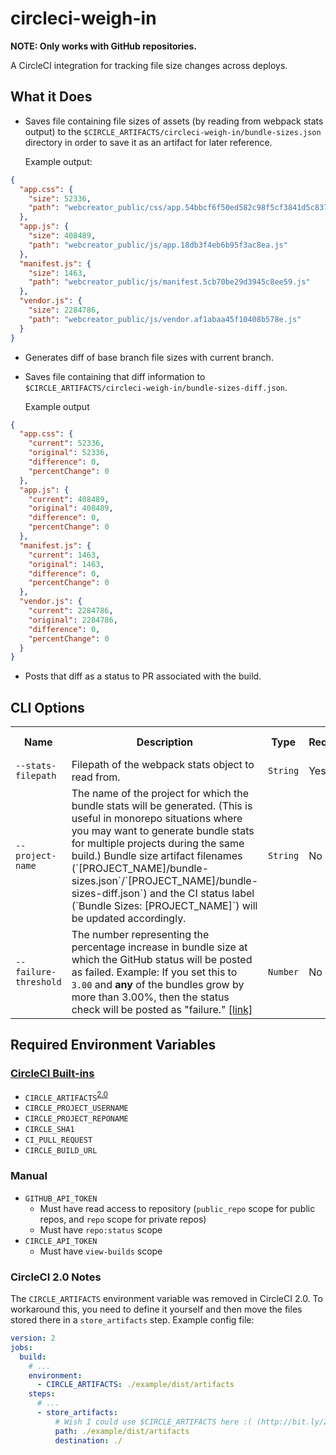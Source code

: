 # circleci-weigh-in
**NOTE: Only works with GitHub repositories.**

A CircleCI integration for tracking file size changes across deploys.

## What it Does
- Saves file containing file sizes of assets (by reading from webpack stats output) to the `$CIRCLE_ARTIFACTS/circleci-weigh-in/bundle-sizes.json` directory in order to save it as an artifact for later reference.

  Example output:

```json
{
  "app.css": {
    "size": 52336,
    "path": "webcreator_public/css/app.54bbcf6f50ed582c98f5cf3841d5c837.css"
  },
  "app.js": {
    "size": 408489,
    "path": "webcreator_public/js/app.18db3f4eb6b95f3ac8ea.js"
  },
  "manifest.js": {
    "size": 1463,
    "path": "webcreator_public/js/manifest.5cb70be29d3945c8ee59.js"
  },
  "vendor.js": {
    "size": 2284786,
    "path": "webcreator_public/js/vendor.af1abaa45f10408b578e.js"
  }
}
```

- Generates diff of base branch file sizes with current branch.

- Saves file containing that diff information to `$CIRCLE_ARTIFACTS/circleci-weigh-in/bundle-sizes-diff.json`.

  Example output

```json
{
  "app.css": {
    "current": 52336,
    "original": 52336,
    "difference": 0,
    "percentChange": 0
  },
  "app.js": {
    "current": 408489,
    "original": 408489,
    "difference": 0,
    "percentChange": 0
  },
  "manifest.js": {
    "current": 1463,
    "original": 1463,
    "difference": 0,
    "percentChange": 0
  },
  "vendor.js": {
    "current": 2284786,
    "original": 2284786,
    "difference": 0,
    "percentChange": 0
  }
}
```

- Posts that diff as a status to PR associated with the build.

## CLI Options
<table>
  <tr>
    <th width="200px">Name</th>
    <th>Description</th>
    <th>Type</th>
    <th>Required?</th>
    <th>Default Value</th>
  </tr>
  <tr>
    <td><code>--stats-filepath</code></td>
    <td>Filepath of the webpack stats object to read from.</td>
    <td><code>String</code></td>
    <td>Yes</td>
    <td></td>
  </tr>
  <tr>
    <td><code>--project-name</code></td>
    <td>The name of the project for which the bundle stats will be generated. (This is useful in monorepo situations where you may want to generate bundle stats for multiple projects during the same build.) Bundle size artifact filenames (`[PROJECT_NAME]/bundle-sizes.json`/`[PROJECT_NAME]/bundle-sizes-diff.json`) and the CI status label (`Bundle Sizes: [PROJECT_NAME]`) will be updated accordingly.</td>
    <td><code>String</code></td>
    <td>No</td>
    <td></td>
  </tr>
  <tr>
    <td><code>--failure-threshold</code></td>
    <td>The number representing the percentage increase in bundle size at which the GitHub status will be posted as failed. Example: If you set this to <code>3.00</code> and <b>any</b> of the bundles grow by more than 3.00%, then the status check will be posted as "failure." <a href="https://developer.github.com/v3/repos/statuses/#create-a-status">[link]</a></td>
    <td><code>Number</code></td>
    <td>No</td>
    <td><code>5.00</code></td>
  </tr>
</table>

## Required Environment Variables

### [CircleCI Built-ins](https://circleci.com/docs/1.0/environment-variables/)
- `CIRCLE_ARTIFACTS`<sup>[2.0](#circleci-2.0-notes)</sup>
- `CIRCLE_PROJECT_USERNAME`
- `CIRCLE_PROJECT_REPONAME`
- `CIRCLE_SHA1`
- `CI_PULL_REQUEST`
- `CIRCLE_BUILD_URL`

### Manual
- `GITHUB_API_TOKEN`
  - Must have read access to repository (`public_repo` scope for public repos, and `repo` scope for private repos)
  - Must have `repo:status` scope
- `CIRCLE_API_TOKEN`
  - Must have `view-builds` scope

### CircleCI 2.0 Notes
The `CIRCLE_ARTIFACTS` environment variable was removed in CircleCI 2.0. To workaround this, you need to define it yourself and then move the files stored there in a `store_artifacts` step. Example config file:

```yml
version: 2
jobs:
  build:
    # ...
    environment:
      - CIRCLE_ARTIFACTS: ./example/dist/artifacts
    steps:
      # ...
      - store_artifacts:
          # Wish I could use $CIRCLE_ARTIFACTS here :( (http://bit.ly/2vlqGiR)
          path: ./example/dist/artifacts
          destination: ./
```
